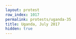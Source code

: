 ```yaml
---
layout: protest
row_index: 1017
permalink: protests/uganda-35
title: Uganda, July 2017
hidden: true
---
```

